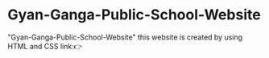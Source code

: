 # Gyan-Ganga-Public-School-Website
"Gyan-Ganga-Public-School-Website" this website is created by using HTML and CSS
link:👉 

